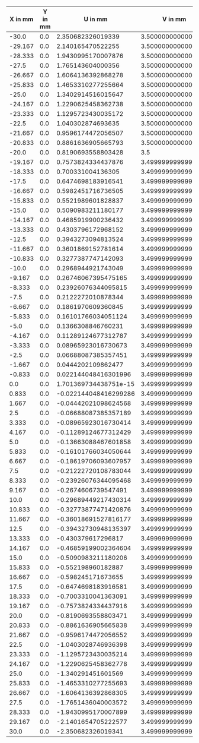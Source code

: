 | X in mm | Y in mm |        U in mm        |      V in mm       |   Log. Strain YY    |
|---------|---------|-----------------------|--------------------|---------------------|
|  -30.0  |   0.0   |   2.350682326019339   | 3.500000000000004  | 0.12025340388512124 |
| -29.167 |   0.0   |   2.140165470522255   | 3.5000000000000036 | 0.12095469955586624 |
| -28.333 |   0.0   |  1.9430995170007876   | 3.500000000000003  | 0.11820401246291168 |
|  -27.5  |   0.0   |   1.765143604000356   | 3.5000000000000036 | 0.1144418388079457  |
| -26.667 |   0.0   |  1.6064136392868278   | 3.500000000000003  | 0.11062792384468756 |
| -25.833 |   0.0   |  1.4653310277255664   | 3.5000000000000027 | 0.10707228544803314 |
|  -25.0  |   0.0   |  1.3402914516015647   | 3.5000000000000018 | 0.10389249542010848 |
| -24.167 |   0.0   |  1.2290625458362738   | 3.5000000000000018 | 0.10111474769273926 |
| -23.333 |   0.0   |  1.1295723430035172   | 3.5000000000000018 | 0.09872665584119618 |
|  -22.5  |   0.0   |   1.040302874693635   | 3.5000000000000013 | 0.09670173784073396 |
| -21.667 |   0.0   |  0.9596174472056507   | 3.500000000000001  | 0.09499568957307634 |
| -20.833 |   0.0   |  0.8861636905665793   | 3.5000000000000004 | 0.09356310252843762 |
|  -20.0  |   0.0   |  0.8190693558803428   |        3.5         | 0.09236474219866167 |
| -19.167 |   0.0   |  0.7573824334437876   | 3.4999999999999996 | 0.09136092738794702 |
| -18.333 |   0.0   |   0.700331004136305   | 3.4999999999999982 | 0.09051800268238286 |
|  -17.5  |   0.0   |  0.6474698183916541   | 3.4999999999999987 | 0.08981000064076955 |
| -16.667 |   0.0   |  0.5982451716736505   | 3.4999999999999982 | 0.08921261286894407 |
| -15.833 |   0.0   |  0.5521989601828837   | 3.4999999999999982 | 0.08870628469331206 |
|  -15.0  |   0.0   |  0.5090983211180177   | 3.4999999999999973 | 0.08827643927457743 |
| -14.167 |   0.0   |  0.4685919900236432   | 3.499999999999997  | 0.08790954018247343 |
| -13.333 |   0.0   |  0.4303796172968152   | 3.4999999999999964 | 0.08759487958532602 |
|  -12.5  |   0.0   |  0.3943273094813524   | 3.4999999999999973 |  0.08732464301727   |
| -11.667 |   0.0   |  0.3601869152781614   | 3.4999999999999964 | 0.08709149753116385 |
| -10.833 |   0.0   |  0.3277387747142093   | 3.4999999999999964 | 0.08688966449278433 |
|  -10.0  |   0.0   |  0.2968944921743049   | 3.4999999999999964 | 0.08671499870946728 |
| -9.167  |   0.0   |  0.26746067395475165  | 3.4999999999999964 | 0.08656360171989698 |
| -8.333  |   0.0   |  0.23926076344095815  | 3.4999999999999964 | 0.08643233846486742 |
|  -7.5   |   0.0   |  0.2122272010878344   | 3.499999999999996  | 0.08631908407792381 |
| -6.667  |   0.0   |  0.1861970609360845   | 3.4999999999999973 | 0.08622177814184342 |
| -5.833  |   0.0   |  0.16101766034051124  | 3.499999999999996  | 0.08613875950175416 |
|  -5.0   |   0.0   |  0.1366308846760231   | 3.4999999999999964 | 0.0860689663269307  |
| -4.167  |   0.0   |  0.11289124677312787  | 3.4999999999999956 | 0.08601134571200199 |
| -3.333  |   0.0   |  0.08965923016730673  | 3.499999999999995  | 0.08596508313117558 |
|  -2.5   |   0.0   |  0.06688087385357451  | 3.499999999999996  | 0.08592969253066235 |
| -1.667  |   0.0   |  0.0444202109862477   | 3.4999999999999947 | 0.08590469826895004 |
| -0.833  |   0.0   | 0.022144048416301996  | 3.499999999999994  | 0.08588980377252226 |
|   0.0   |   0.0   | 1.701369734438751e-15 | 3.4999999999999925 | 0.08588486457614639 |
|  0.833  |   0.0   | -0.022144048416299286 | 3.499999999999993  | 0.08588980377252307 |
|  1.667  |   0.0   | -0.04442021098624568  | 3.4999999999999925 | 0.0859046982689497  |
|   2.5   |   0.0   | -0.06688087385357189  | 3.499999999999992  | 0.08592969253066192 |
|  3.333  |   0.0   | -0.08965923016730414  | 3.4999999999999916 | 0.08596508313117515 |
|  4.167  |   0.0   | -0.11289124677312429  | 3.4999999999999907 | 0.08601134571200138 |
|   5.0   |   0.0   | -0.13663088467601858  | 3.4999999999999902 | 0.08606896632693053 |
|  5.833  |   0.0   | -0.16101766034050644  | 3.4999999999999902 | 0.08613875950175448 |
|  6.667  |   0.0   | -0.18619706093607957  | 3.4999999999999893 | 0.0862217781418427  |
|   7.5   |   0.0   | -0.21222720108783044  |  3.49999999999999  | 0.08631908407792424 |
|  8.333  |   0.0   | -0.23926076344095468  | 3.4999999999999893 | 0.08643233846486703 |
|  9.167  |   0.0   |  -0.2674606739547491  |  3.49999999999999  | 0.08656360171989806 |
|  10.0   |   0.0   | -0.29689449217430314  |  3.49999999999999  | 0.08671499870946751 |
| 10.833  |   0.0   | -0.32773877471420876  |  3.49999999999999  | 0.08688966449278501 |
| 11.667  |   0.0   | -0.36018691527816177  | 3.4999999999999893 | 0.08709149753116455 |
|  12.5   |   0.0   | -0.39432730948135397  | 3.4999999999999893 | 0.08732464301727129 |
| 13.333  |   0.0   |  -0.430379617296817   | 3.499999999999989  | 0.0875948795853259  |
| 14.167  |   0.0   | -0.46859199002364604  | 3.499999999999988  | 0.08790954018247465 |
|  15.0   |   0.0   |  -0.5090983211180206  | 3.499999999999988  | 0.0882764392745768  |
| 15.833  |   0.0   |  -0.552198960182887   | 3.4999999999999893 | 0.08870628469331213 |
| 16.667  |   0.0   |  -0.598245171673655   | 3.4999999999999907 | 0.08921261286894386 |
|  17.5   |   0.0   |  -0.6474698183916581  | 3.499999999999992  | 0.08981000064076983 |
| 18.333  |   0.0   |  -0.7003310041363091  | 3.4999999999999925 | 0.0905180026823833  |
| 19.167  |   0.0   |  -0.7573824334437916  | 3.499999999999992  | 0.0913609273879472  |
|  20.0   |   0.0   |  -0.8190693558803471  | 3.499999999999993  | 0.09236474219866207 |
| 20.833  |   0.0   |  -0.8861636905665838  | 3.499999999999994  | 0.09356310252843657 |
| 21.667  |   0.0   |  -0.9596174472056552  | 3.4999999999999947 | 0.09499568957307691 |
|  22.5   |   0.0   |  -1.0403028746936398  | 3.4999999999999956 | 0.09670173784073362 |
| 23.333  |   0.0   |  -1.1295723430035214  | 3.4999999999999956 | 0.09872665584119608 |
| 24.167  |   0.0   |  -1.2290625458362778  | 3.499999999999995  | 0.10111474769273907 |
|  25.0   |   0.0   |  -1.340291451601569   | 3.4999999999999947 | 0.10389249542010803 |
| 25.833  |   0.0   |  -1.4653310277255693  | 3.4999999999999947 | 0.10707228544803153 |
| 26.667  |   0.0   |  -1.6064136392868305  | 3.4999999999999947 | 0.11062792384468698 |
|  27.5   |   0.0   |  -1.7651436040003572  | 3.499999999999996  | 0.11444183880794545 |
| 28.333  |   0.0   |  -1.9430995170007899  | 3.499999999999997  | 0.11820401246291215 |
| 29.167  |   0.0   |  -2.1401654705222577  | 3.4999999999999973 | 0.12095469955586652 |
|  30.0   |   0.0   |  -2.350682326019341   | 3.499999999999997  | 0.12025340388512103 |